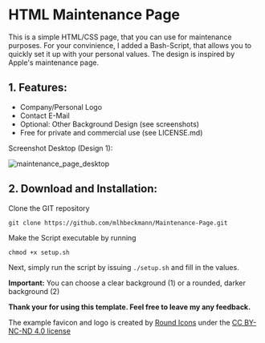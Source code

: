 
# HTML Maintenance Page

This is a simple HTML/CSS page, that you can use for maintenance purposes. For your convinience, I added a Bash-Script, that allows you to quickly set it up with your personal values. The design is inspired by Apple's maintenance page. 

## 1. Features:

 - Company/Personal Logo
 - Contact E-Mail
 - Optional: Other Background Design (see screenshots)
 - Free for private and commercial use (see LICENSE.md)

Screenshot Desktop (Design 1): 

![maintenance_page_desktop](https://user-images.githubusercontent.com/80179488/116783094-1c7d0c80-aa8d-11eb-832f-ad076dc1bed7.jpg)


## 2. Download and Installation:

Clone the GIT repository 
```
git clone https://github.com/mlhbeckmann/Maintenance-Page.git
```
Make the Script executable by running

    chmod +x setup.sh

Next, simply run the script by issuing `./setup.sh` and fill in the values. 

**Important:** You can choose a clear background (1) or a rounded, darker background (2)

**Thank your for using this template. Feel free to leave my any feedback.**

The example favicon and logo is created by [Round Icons](https://icons-for-free.com/icons-author-Round+Icons/) under the [CC BY-NC-ND 4.0 license](https://creativecommons.org/licenses/by-nc-nd/4.0/)

